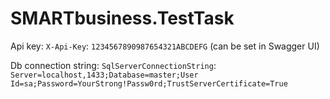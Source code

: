# SMARTbusiness.TestTask

Api key: `X-Api-Key`: `1234567890987654321ABCDEFG` (can be set in Swagger UI)

Db connection string: `SqlServerConnectionString`: `Server=localhost,1433;Database=master;User Id=sa;Password=YourStrong!Passw0rd;TrustServerCertificate=True`
